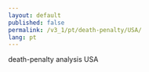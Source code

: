 ```yaml
---
layout: default
published: false
permalink: /v3_1/pt/death-penalty/USA/
lang: pt
---
```


death-penalty analysis USA
